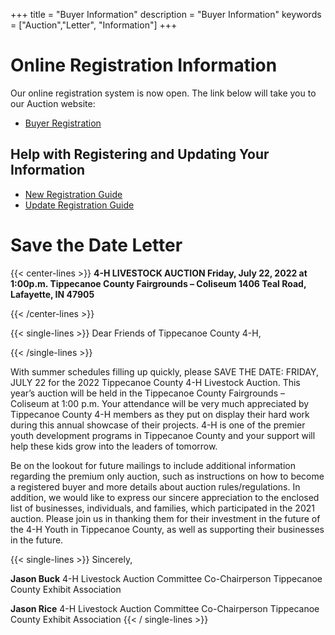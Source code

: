 +++
title = "Buyer Information"
description = "Buyer Information"
keywords = ["Auction","Letter", "Information"]
+++

# Online Registration Information

Our online registration system is now open. The link below will take you to our Auction website:

* [Buyer Registration](https://tippecanoe.fairwire.com/default.aspx)

## Help with Registering and Updating Your Information

* [New Registration Guide](/auction/buyers/register)
* [Update Registration Guide](/auction/buyers/update)



# Save the Date Letter

{{< center-lines >}}
<strong>4-H LIVESTOCK AUCTION
Friday, July 22, 2022 at 1:00p.m.
Tippecanoe County Fairgrounds – Coliseum
1406 Teal Road, Lafayette, IN 47905</strong>

{{< /center-lines >}}

{{< single-lines >}}
Dear Friends of Tippecanoe County 4-H,

{{< /single-lines >}}

With summer schedules filling up quickly, please SAVE THE DATE: FRIDAY, JULY 22 for the 2022 Tippecanoe County 4-H Livestock Auction. This year’s auction will be held in the Tippecanoe County Fairgrounds – Coliseum at 1:00 p.m. Your attendance will be very much appreciated by Tippecanoe County 4-H members as they put on display their hard work during this annual showcase of their projects. 4-H is one of the premier youth development programs in Tippecanoe County and your support will help these kids grow into the leaders of tomorrow.

Be on the lookout for future mailings to include additional information regarding the premium only auction, such as instructions on how to become a registered buyer and more details about auction rules/regulations. In addition, we would like to express our sincere appreciation to the enclosed list of businesses, individuals, and families, which participated in the 2021 auction. Please join us in thanking them for their investment in the future of the 4-H Youth in Tippecanoe County, as well as supporting their businesses in the future.


{{< single-lines >}}
Sincerely,

<strong>Jason Buck</strong>
4-H Livestock Auction Committee Co-Chairperson
Tippecanoe County Exhibit Association

<strong>Jason Rice</strong>
4-H Livestock Auction Committee Co-Chairperson
Tippecanoe County Exhibit Association
{{< / single-lines >}}

